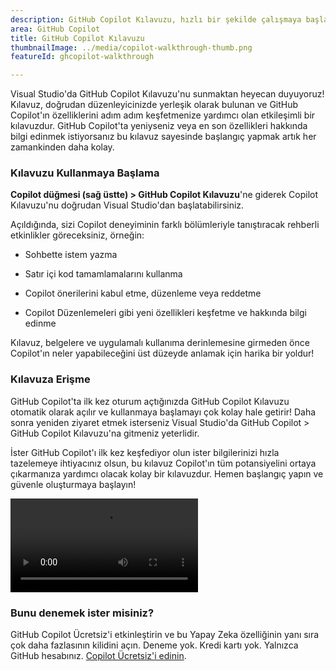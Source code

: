 ```yaml
---
description: GitHub Copilot Kılavuzu, hızlı bir şekilde çalışmaya başlamanıza yardımcı olmak için artık Visual Studio'da kullanılabilir. Kılavuz, temel Copilot özelliklerini doğrudan düzenleyicinizde kullanma konusunda size yol gösterir.
area: GitHub Copilot
title: GitHub Copilot Kılavuzu
thumbnailImage: ../media/copilot-walkthrough-thumb.png
featureId: ghcopilot-walkthrough

---
```



Visual Studio'da GitHub Copilot Kılavuzu'nu sunmaktan heyecan duyuyoruz! Kılavuz, doğrudan düzenleyicinizde yerleşik olarak bulunan ve GitHub Copilot'ın özelliklerini adım adım keşfetmenize yardımcı olan etkileşimli bir kılavuzdur. GitHub Copilot'ta yeniyseniz veya en son özellikleri hakkında bilgi edinmek istiyorsanız bu kılavuz sayesinde başlangıç yapmak artık her zamankinden daha kolay.

### Kılavuzu Kullanmaya Başlama
**Copilot düğmesi (sağ üstte) > GitHub Copilot Kılavuzu**'ne giderek Copilot Kılavuzu'nu doğrudan Visual Studio'dan başlatabilirsiniz.

Açıldığında, sizi Copilot deneyiminin farklı bölümleriyle tanıştıracak rehberli etkinlikler göreceksiniz, örneğin:

* Sohbette istem yazma

* Satır içi kod tamamlamalarını kullanma

* Copilot önerilerini kabul etme, düzenleme veya reddetme

* Copilot Düzenlemeleri gibi yeni özellikleri keşfetme ve hakkında bilgi edinme

Kılavuz, belgelere ve uygulamalı kullanıma derinlemesine girmeden önce Copilot'ın neler yapabileceğini üst düzeyde anlamak için harika bir yoldur!

### Kılavuza Erişme
GitHub Copilot'ta ilk kez oturum açtığınızda GitHub Copilot Kılavuzu otomatik olarak açılır ve kullanmaya başlamayı çok kolay hale getirir! Daha sonra yeniden ziyaret etmek isterseniz Visual Studio'da GitHub Copilot > GitHub Copilot Kılavuzu'na gitmeniz yeterlidir.

İster GitHub Copilot'ı ilk kez keşfediyor olun ister bilgilerinizi hızla tazelemeye ihtiyacınız olsun, bu kılavuz Copilot'ın tüm potansiyelini ortaya çıkarmanıza yardımcı olacak kolay bir kılavuzdur. Hemen başlangıç yapın ve güvenle oluşturmaya başlayın!

![İzlenecek yol](../media/walkthroughsvideo.mp4)

### Bunu denemek ister misiniz?
GitHub Copilot Ücretsiz'i etkinleştirin ve bu Yapay Zeka özelliğinin yanı sıra çok daha fazlasının kilidini açın.
Deneme yok. Kredi kartı yok. Yalnızca GitHub hesabınız. [Copilot Ücretsiz'i edinin](https://github.com/settings/copilot).
